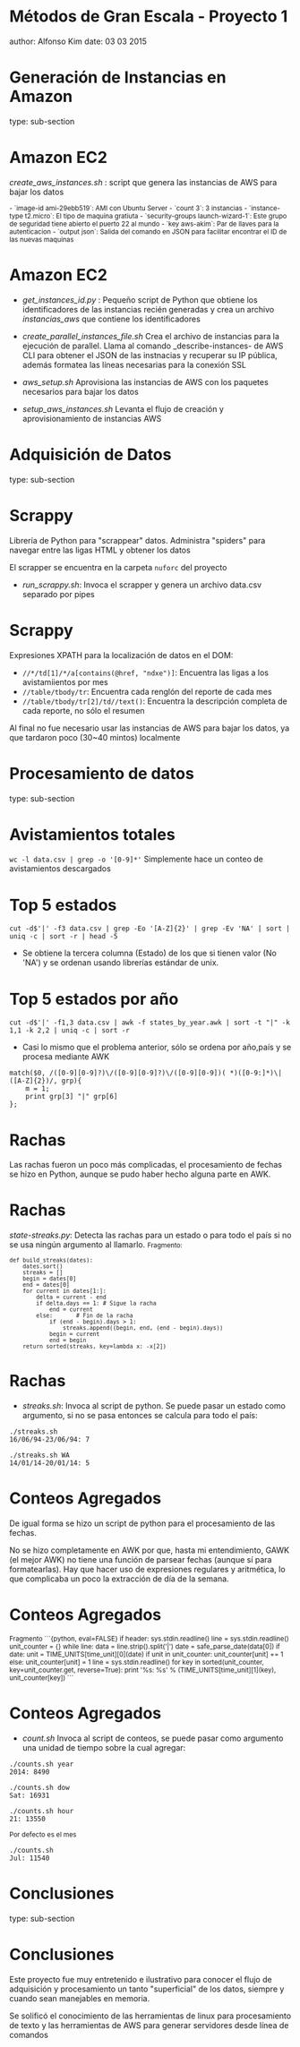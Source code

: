 Métodos de Gran Escala - Proyecto 1
========================================================
author: Alfonso Kim
date: 03 03 2015

Generación de Instancias en Amazon
=======================================================
type: sub-section

Amazon EC2
========================================================

_create_aws_instances.sh_ : script que genera las instancias de AWS para bajar los datos

<small>
- `image-id ami-29ebb519`: AMI con Ubuntu Server
- `count 3`: 3 instancias
- `instance-type t2.micro`: El tipo de maquina gratiuta
- `security-groups launch-wizard-1`: Este grupo de seguridad tiene abierto el puerto 22 al mundo
- `key aws-akim`: Par de llaves para la autenticacion
- `output json`: Salida del comando en JSON para facilitar encontrar el ID de las nuevas maquinas
</small>

Amazon EC2
========================================================

- _get_instances_id.py_ : Pequeño script de Python que obtiene los identificadores de las instancias recién generadas y crea un archivo _instancias_aws_ que contiene los identificadores

- _create_parallel_instances_file.sh_ Crea el archivo de instancias para la ejecución de parallel. Llama al comando _describe-instances- de AWS CLI para obtener el JSON de las instnacias y recuperar su IP pública, además formatea las líneas necesarias para la conexión SSL

- _aws_setup.sh_ Aprovisiona las instancias de AWS con los paquetes necesarios para bajar los datos

- _setup_aws_instances.sh_ Levanta el flujo de creación y aprovisionamiento de instancias AWS

Adquisición de Datos
========================================================
type: sub-section

Scrappy
========================================================

Librería de Python para "scrappear" datos. Administra
"spiders" para navegar entre las ligas HTML y obtener los datos

El scrapper se encuentra en la carpeta `nuforc` del proyecto

- _run_scrappy.sh_: Invoca el scrapper y genera un archivo data.csv separado por pipes

Scrappy
========================================================

Expresiones XPATH para la localización de datos en el DOM:
- `//*/td[1]/*/a[contains(@href, "ndxe")]`: Encuentra las ligas a los avistamiientos por mes
- `//table/tbody/tr`: Encuentra cada renglón del reporte de cada mes
- `//table/tbody/tr[2]/td//text()`: Encuentra la descripción completa de cada reporte, no sólo el resumen

Al final no fue necesario usar las instancias de AWS para bajar los datos, ya que tardaron poco (30~40 mintos) localmente

Procesamiento de datos
========================================================
type: sub-section


Avistamientos totales
========================================================

`wc -l data.csv | grep -o '[0-9]*'`
Simplemente hace un conteo de avistamientos descargados

Top 5 estados
========================================================

`cut -d$'|' -f3 data.csv | grep -Eo '[A-Z]{2}' | grep -Ev 'NA' | sort | uniq -c | sort -r | head -5`

- Se obtiene la tercera columna (Estado) de los que si tienen valor (No 'NA') y se ordenan usando librerías estándar de unix.

Top 5 estados por año
========================================================

`cut -d$'|' -f1,3 data.csv | awk -f states_by_year.awk | sort -t "|" -k 1,1 -k 2,2 | uniq -c | sort -r `

- Casi lo mismo que el problema anterior, sólo se ordena por año,país y se procesa mediante AWK

```
match($0, /([0-9][0-9]?)\/([0-9][0-9]?)\/([0-9][0-9])( *)([0-9:]*)\|([A-Z]{2})/, grp){
    m = 1;
    print grp[3] "|" grp[6]
};
```

Rachas
========================================================

Las rachas fueron un poco más complicadas, el procesamiento de fechas
se hizo en Python, aunque se pudo haber hecho alguna parte en AWK.


Rachas
========================================================

_state-streaks.py_: Detecta las rachas para un estado o para todo el
país si no se usa ningún argumento al llamarlo.
<small>
Fragmento:
```{python, eval=FALSE}
def build_streaks(dates):
    dates.sort()
    streaks = []
    begin = dates[0]
    end = dates[0]
    for current in dates[1:]:
        delta = current - end
        if delta.days == 1: # Sigue la racha
            end = current
        else:       # Fin de la racha
            if (end - begin).days > 1: 
                streaks.append((begin, end, (end - begin).days))
            begin = current
            end = begin
    return sorted(streaks, key=lambda x: -x[2])
```
</small>


Rachas
========================================================

- _streaks.sh_: Invoca al script de python. Se puede pasar un estado como argumento, si no se pasa entonces se calcula para todo el país:

```
./streaks.sh 
16/06/94-23/06/94: 7
```

```
./streaks.sh WA
14/01/14-20/01/14: 5
```

Conteos Agregados
========================================================

De igual forma se hizo un script de python para el procesamiento de las fechas.

No se hizo completamente en AWK por que, hasta mi entendimiento, GAWK (el mejor AWK) no tiene una función de parsear fechas (aunque sí para formatearlas). Hay que hacer uso de expresiones regulares y aritmética, lo que complicaba un poco la extracción de día de la semana.

Conteos Agregados
========================================================

<small>
Fragmento
```{python, eval=FALSE}
    if header: sys.stdin.readline() 
    line = sys.stdin.readline()
    unit_counter = {}
    while line:
        data = line.strip().split('|')
        date = safe_parse_date(data[0])
        if date:
            unit = TIME_UNITS[time_unit][0](date)
            if unit in unit_counter:
                unit_counter[unit] += 1
            else:
                unit_counter[unit] = 1
        line = sys.stdin.readline()
    for key in sorted(unit_counter, key=unit_counter.get, reverse=True):
        print '%s: %s' % (TIME_UNITS[time_unit][1](key), unit_counter[key])
```
</small>


Conteos Agregados
========================================================

- _count.sh_ Invoca al script de conteos, se puede pasar como argumento una unidad de tiempo sobre la cual agregar:

```
./counts.sh year
2014: 8490
```

```
./counts.sh dow
Sat: 16931
```

```
./counts.sh hour
21: 13550
```

<small>Por defecto es el mes</small>
```
./counts.sh 
Jul: 11540
```

Conclusiones
========================================================
type: sub-section

Conclusiones
========================================================

Este proyecto fue muy entretenido e ilustrativo para conocer el flujo de adquisición y procesamiento un tanto "superficial" de los datos, siempre y cuando sean manejables en memoria. 

Se solificó el conocimiento de las herramientas de linux para procesamiento de texto y las herramientas de AWS para generar servidores desde línea de comandos
